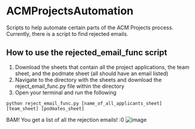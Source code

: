 # ACMProjectsAutomation
Scripts to help automate certain parts of the ACM Projects process. Currently, there is a script to find rejected emails.

## How to use the rejected_email_func script
1. Download the sheets that contain all the project applications, the team sheet, and the podmate sheet (all should have an email listed)
2. Navigate to the directory with the sheets and download the reject_email_func.py file within the directory
3. Open your terminal and run the following
```
python reject_email_func.py [name_of_all_applicants_sheet] [team_sheet] [podmates_sheet]
```

BAM! You get a list of all the rejection emails! :0
![image](https://github.com/Neniflight/ACMProjectsAutomation/assets/96843411/af4a50f0-e3d1-4204-8900-f4e3477a6c30)
